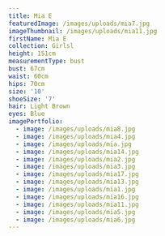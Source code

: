 ```yaml
---
title: Mia E
featuredImage: /images/uploads/mia7.jpg
imageThumbnail: /images/uploads/mia11.jpg
firstName: Mia E
collection: Girlsl
height: 151cm
measurementType: bust
bust: 67cm
waist: 60cm
hips: 70cm
size: '10'
shoeSize: '7'
hair: Light Brown
eyes: Blue
imagePortfolio:
  - image: /images/uploads/mia8.jpg
  - image: /images/uploads/mia4.jpg
  - image: /images/uploads/mia.jpg
  - image: /images/uploads/mia14.jpg
  - image: /images/uploads/mia2.jpg
  - image: /images/uploads/mia3.jpg
  - image: /images/uploads/mia17.jpg
  - image: /images/uploads/mia13.jpg
  - image: /images/uploads/mia1.jpg
  - image: /images/uploads/mia16.jpg
  - image: /images/uploads/mia11.jpg
  - image: /images/uploads/mia5.jpg
  - image: /images/uploads/mia6.jpg
---
```


